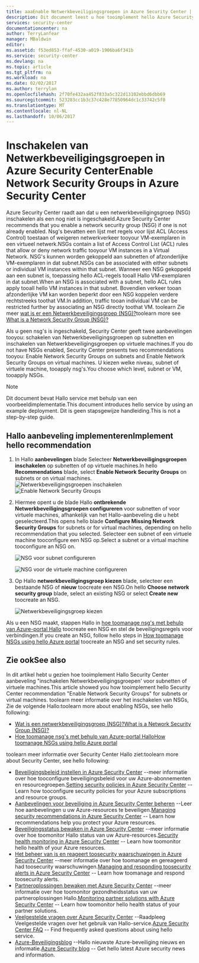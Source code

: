 ```yaml
---
title: aaaEnable Netwerkbeveiligingsgroepen in Azure Security Center | Microsoft Docs
description: Dit document leest u hoe tooimplement hello Azure Security Center aanbeveling ** inschakelen netwerk beveiliging groepen **.
services: security-center
documentationcenter: na
author: TerryLanfear
manager: MBaldwin
editor: 
ms.assetid: f53ed853-ffaf-4530-a019-1906ba6f341b
ms.service: security-center
ms.devlang: na
ms.topic: article
ms.tgt_pltfrm: na
ms.workload: na
ms.date: 02/02/2017
ms.author: terrylan
ms.openlocfilehash: 2f70fe432aa452f833a5c322d13102ebbd6dbb69
ms.sourcegitcommit: 523283cc1b3c37c428e77850964dc1c33742c5f0
ms.translationtype: MT
ms.contentlocale: nl-NL
ms.lasthandoff: 10/06/2017
---
```

# <a name="enable-network-security-groups-in-azure-security-center"></a><span data-ttu-id="8abd5-103">Inschakelen van Netwerkbeveiligingsgroepen in Azure Security Center</span><span class="sxs-lookup"><span data-stu-id="8abd5-103">Enable Network Security Groups in Azure Security Center</span></span>
<span data-ttu-id="8abd5-104">Azure Security Center raadt aan dat u een netwerkbeveiligingsgroep (NSG) inschakelen als een nog niet is ingeschakeld.</span><span class="sxs-lookup"><span data-stu-id="8abd5-104">Azure Security Center recommends that you enable a network security group (NSG) if one is not already enabled.</span></span> <span data-ttu-id="8abd5-105">Nsg's bevatten een lijst met regels voor lijst ACL (Access Control) toestaan of weigeren netwerkverkeer tooyour VM-exemplaren in een virtueel netwerk.</span><span class="sxs-lookup"><span data-stu-id="8abd5-105">NSGs contain a list of Access Control List (ACL) rules that allow or deny network traffic tooyour VM instances in a Virtual Network.</span></span> <span data-ttu-id="8abd5-106">NSG's kunnen worden gekoppeld aan subnetten of afzonderlijke VM-exemplaren in dat subnet.</span><span class="sxs-lookup"><span data-stu-id="8abd5-106">NSGs can be associated with either subnets or individual VM instances within that subnet.</span></span> <span data-ttu-id="8abd5-107">Wanneer een NSG gekoppeld aan een subnet is, toepassing hello ACL-regels tooall Hallo VM-exemplaren in dat subnet.</span><span class="sxs-lookup"><span data-stu-id="8abd5-107">When an NSG is associated with a subnet, hello ACL rules apply tooall hello VM instances in that subnet.</span></span> <span data-ttu-id="8abd5-108">Bovendien verkeer tooan afzonderlijke VM kan worden beperkt door een NSG koppelen verdere rechtstreeks toothat VM.</span><span class="sxs-lookup"><span data-stu-id="8abd5-108">In addition, traffic tooan individual VM can be restricted further by associating an NSG directly toothat VM.</span></span> <span data-ttu-id="8abd5-109">toolearn Zie meer [wat is er een Netwerkbeveiligingsgroep (NSG)?](../virtual-network/virtual-networks-nsg.md)</span><span class="sxs-lookup"><span data-stu-id="8abd5-109">toolearn more see [What is a Network Security Group (NSG)?](../virtual-network/virtual-networks-nsg.md)</span></span>

<span data-ttu-id="8abd5-110">Als u geen nsg's is ingeschakeld, Security Center geeft twee aanbevelingen tooyou: schakelen van Netwerkbeveiligingsgroepen op subnetten en inschakelen van Netwerkbeveiligingsgroepen op virtuele machines.</span><span class="sxs-lookup"><span data-stu-id="8abd5-110">If you do not have NSGs enabled, Security Center presents two recommendations tooyou: Enable Network Security Groups on subnets and Enable Network Security Groups on virtual machines.</span></span> <span data-ttu-id="8abd5-111">U kiezen welke niveau, subnet of virtuele machine, tooapply nsg's.</span><span class="sxs-lookup"><span data-stu-id="8abd5-111">You choose which level, subnet or VM, tooapply NSGs.</span></span>

> [!NOTE]
> <span data-ttu-id="8abd5-112">Dit document bevat Hallo service met behulp van een voorbeeldimplementatie.</span><span class="sxs-lookup"><span data-stu-id="8abd5-112">This document introduces hello service by using an example deployment.</span></span>  <span data-ttu-id="8abd5-113">Dit is geen stapsgewijze handleiding.</span><span class="sxs-lookup"><span data-stu-id="8abd5-113">This is not a step-by-step guide.</span></span>
>
>

## <a name="implement-hello-recommendation"></a><span data-ttu-id="8abd5-114">Hallo aanbeveling implementeren</span><span class="sxs-lookup"><span data-stu-id="8abd5-114">Implement hello recommendation</span></span>
1. <span data-ttu-id="8abd5-115">In Hallo **aanbevelingen** blade Selecteer **Netwerkbeveiligingsgroepen inschakelen** op subnetten of op virtuele machines.</span><span class="sxs-lookup"><span data-stu-id="8abd5-115">In hello **Recommendations** blade, select **Enable Network Security Groups** on subnets or on virtual machines.</span></span>
   <span data-ttu-id="8abd5-116">![Netwerkbeveiligingsgroepen inschakelen][1]</span><span class="sxs-lookup"><span data-stu-id="8abd5-116">![Enable Network Security Groups][1]</span></span>
2. <span data-ttu-id="8abd5-117">Hiermee opent u de blade Hallo **ontbrekende Netwerkbeveiligingsgroepen configureren** voor subnetten of voor virtuele machines, afhankelijk van het Hallo-aanbeveling die u hebt geselecteerd.</span><span class="sxs-lookup"><span data-stu-id="8abd5-117">This opens hello blade **Configure Missing Network Security Groups** for subnets or for virtual machines, depending on hello recommendation that you selected.</span></span> <span data-ttu-id="8abd5-118">Selecteer een subnet of een virtuele machine tooconfigure een NSG op.</span><span class="sxs-lookup"><span data-stu-id="8abd5-118">Select a subnet or a virtual machine tooconfigure an NSG on.</span></span>

   ![NSG voor subnet configureren][2]

   ![NSG voor de virtuele machine configureren][3]
3. <span data-ttu-id="8abd5-121">Op Hallo **netwerkbeveiligingsgroep kiezen** blade, selecteer een bestaande NSG of **nieuw** toocreate een NSG.</span><span class="sxs-lookup"><span data-stu-id="8abd5-121">On hello **Choose network security group** blade, select an existing NSG or select **Create new** toocreate an NSG.</span></span>

   ![Netwerkbeveiligingsgroep kiezen][4]

<span data-ttu-id="8abd5-123">Als u een NSG maakt, stappen Hallo in [hoe toomanage nsg's met behulp van Azure-portal Hallo](../virtual-network/virtual-networks-create-nsg-arm-pportal.md) toocreate een NSG en stel de beveiligingsregels voor verbindingen.</span><span class="sxs-lookup"><span data-stu-id="8abd5-123">If you create an NSG, follow hello steps in [How toomanage NSGs using hello Azure portal](../virtual-network/virtual-networks-create-nsg-arm-pportal.md) toocreate an NSG and set security rules.</span></span>

## <a name="see-also"></a><span data-ttu-id="8abd5-124">Zie ook</span><span class="sxs-lookup"><span data-stu-id="8abd5-124">See also</span></span>
<span data-ttu-id="8abd5-125">In dit artikel hebt u gezien hoe tooimplement Hallo Security Center aanbeveling "inschakelen Netwerkbeveiligingsgroepen' voor subnetten of virtuele machines.</span><span class="sxs-lookup"><span data-stu-id="8abd5-125">This article showed you how tooimplement hello Security Center recommendation "Enable Network Security Groups" for subnets or virtual machines.</span></span> <span data-ttu-id="8abd5-126">toolearn meer informatie over het inschakelen van NSGs, Zie de volgende Hallo:</span><span class="sxs-lookup"><span data-stu-id="8abd5-126">toolearn more about enabling NSGs, see hello following:</span></span>

* [<span data-ttu-id="8abd5-127">Wat is een netwerkbeveiligingsgroep (NSG)?</span><span class="sxs-lookup"><span data-stu-id="8abd5-127">What is a Network Security Group (NSG)?</span></span>](../virtual-network/virtual-networks-nsg.md)
* [<span data-ttu-id="8abd5-128">Hoe toomanage nsg's met behulp van Azure-portal Hallo</span><span class="sxs-lookup"><span data-stu-id="8abd5-128">How toomanage NSGs using hello Azure portal</span></span>](../virtual-network/virtual-networks-create-nsg-arm-pportal.md)

<span data-ttu-id="8abd5-129">toolearn meer informatie over Security Center Hallo ziet:</span><span class="sxs-lookup"><span data-stu-id="8abd5-129">toolearn more about Security Center, see hello following:</span></span>

* <span data-ttu-id="8abd5-130">[Beveiligingsbeleid instellen in Azure Security Center](security-center-policies.md) --meer informatie over hoe tooconfigure beveiligingsbeleid voor uw Azure-abonnementen en resourcegroepen.</span><span class="sxs-lookup"><span data-stu-id="8abd5-130">[Setting security policies in Azure Security Center](security-center-policies.md) -- Learn how tooconfigure security policies for your Azure subscriptions and resource groups.</span></span>
* <span data-ttu-id="8abd5-131">[Aanbevelingen voor beveiliging in Azure Security Center beheren](security-center-recommendations.md) --Leer hoe aanbevelingen u uw Azure-resources te beveiligen.</span><span class="sxs-lookup"><span data-stu-id="8abd5-131">[Managing security recommendations in Azure Security Center](security-center-recommendations.md) -- Learn how recommendations help you protect your Azure resources.</span></span>
* <span data-ttu-id="8abd5-132">[Beveiligingsstatus bewaken in Azure Security Center](security-center-monitoring.md) --meer informatie over hoe toomonitor Hallo status van uw Azure-resources.</span><span class="sxs-lookup"><span data-stu-id="8abd5-132">[Security health monitoring in Azure Security Center](security-center-monitoring.md) -- Learn how toomonitor hello health of your Azure resources.</span></span>
* <span data-ttu-id="8abd5-133">[Het beheer van is en reageert toosecurity waarschuwingen in Azure Security Center](security-center-managing-and-responding-alerts.md) --meer informatie over hoe toomanage en gereageerd had toosecurity waarschuwingen.</span><span class="sxs-lookup"><span data-stu-id="8abd5-133">[Managing and responding toosecurity alerts in Azure Security Center](security-center-managing-and-responding-alerts.md) -- Learn how toomanage and respond toosecurity alerts.</span></span>
* <span data-ttu-id="8abd5-134">[Partneroplossingen bewaken met Azure Security Center](security-center-partner-solutions.md) --meer informatie over hoe toomonitor gezondheidsstatus van uw partneroplossingen Hallo.</span><span class="sxs-lookup"><span data-stu-id="8abd5-134">[Monitoring partner solutions with Azure Security Center](security-center-partner-solutions.md) -- Learn how toomonitor hello health status of your partner solutions.</span></span>
* <span data-ttu-id="8abd5-135">[Veelgestelde vragen over Azure Security Center](security-center-faq.md) --Raadpleeg Veelgestelde vragen over het gebruik van Hallo-service.</span><span class="sxs-lookup"><span data-stu-id="8abd5-135">[Azure Security Center FAQ](security-center-faq.md) -- Find frequently asked questions about using hello service.</span></span>
* <span data-ttu-id="8abd5-136">[Azure-Beveiligingsblog](http://blogs.msdn.com/b/azuresecurity/) --Hallo nieuwste Azure-beveiliging nieuws en informatie.</span><span class="sxs-lookup"><span data-stu-id="8abd5-136">[Azure Security blog](http://blogs.msdn.com/b/azuresecurity/) -- Get hello latest Azure security news and information.</span></span>

<!--Image references-->
[1]: ./media/security-center-enable-nsg/enable-nsg.png
[2]:./media/security-center-enable-nsg/configure-nsg-for-subnet.png
[3]: ./media/security-center-enable-nsg/configure-nsg-for-vm.png
[4]: ./media/security-center-enable-nsg/choose-nsg.png
